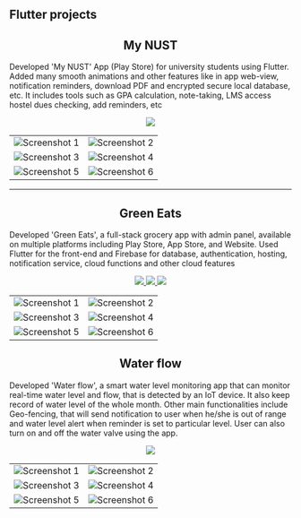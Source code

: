 ## Flutter projects

<h2 align='center'>My NUST</h2>
<p>
Developed 'My NUST' App (Play Store) for university students using Flutter. Added many smooth animations and other features like in app web-view, notification reminders, download PDF and encrypted secure local database, etc. It includes tools such as GPA calculation, note-taking, LMS access hostel dues checking, add reminders, etc
</p>

<p align="center">
  <a href="https://play.google.com/store/apps/details?id=com.hexagone.mynust">
    <img src="https://img.shields.io/badge/Play-Store-green.svg">
  </a>
</p>

|||
|--------------|--------------|
| ![Screenshot 1](images/my-nust/(1).png) | ![Screenshot 2](images/my-nust/(3).png) |
| ![Screenshot 3](images/my-nust/(2).png) | ![Screenshot 4](images/my-nust/(6).png) |
| ![Screenshot 5](images/my-nust/(4).png) | ![Screenshot 6](images/my-nust/(5).png) |

<hr>

<h2 align='center'>Green Eats</h2>

Developed 'Green Eats', a full-stack grocery app with admin panel, available on multiple platforms including Play Store, App Store, and Website. Used Flutter for the front-end and Firebase for database, authentication, hosting, notification service, cloud functions and other cloud features

<p align="center">
  <a href="https://play.google.com/store/apps/details?id=com.hexagone.green_eats">
    <img src="https://img.shields.io/badge/Play-Store-green.svg">
  </a>
  <a href="https://apps.apple.com/us/app/green-eats-fresh-grocery/id6478523748">
    <img src="https://img.shields.io/badge/App-Store-blue.svg">
  </a>
  <a href="https://greeneats.pk/">
    <img src="https://img.shields.io/badge/Web-Site-orange.svg">
  </a>
</p>

|||
|--------------|--------------|
| ![Screenshot 1](images/green-eats/(1).png) | ![Screenshot 2](images/green-eats/(2).png) |
| ![Screenshot 3](images/green-eats/(3).png) | ![Screenshot 4](images/green-eats/(4).png) |
| ![Screenshot 5](images/green-eats/(5).png) | ![Screenshot 6](images/green-eats/(5).png) |


<h2 align='center'>Water flow</h2>

Developed 'Water flow', a smart water level monitoring app that can monitor real-time water level and flow, that is detected by an IoT device. It also keep record of water level of the whole month. Other main functionalities include Geo-fencing, that will send notification to user when he/she is out of range and water level alert when reminder is set to particular level. User can also turn on and off the water valve using the app.


<p align="center">
  <a href="https://github.com/hmmza-tariq/flutter-projects/files/water-flow.apk">
    <img src="https://img.shields.io/badge/Download-Apk-purple.svg">
  </a>
</p>

|||
|--------------|--------------|
| ![Screenshot 1](images/water-flow/(1).png) | ![Screenshot 2](images/water-flow/(3).png) |
| ![Screenshot 3](images/water-flow/(2).png) | ![Screenshot 4](images/water-flow/(6).png) |
| ![Screenshot 5](images/water-flow/(4).png) | ![Screenshot 6](images/water-flow/(5).png) |
